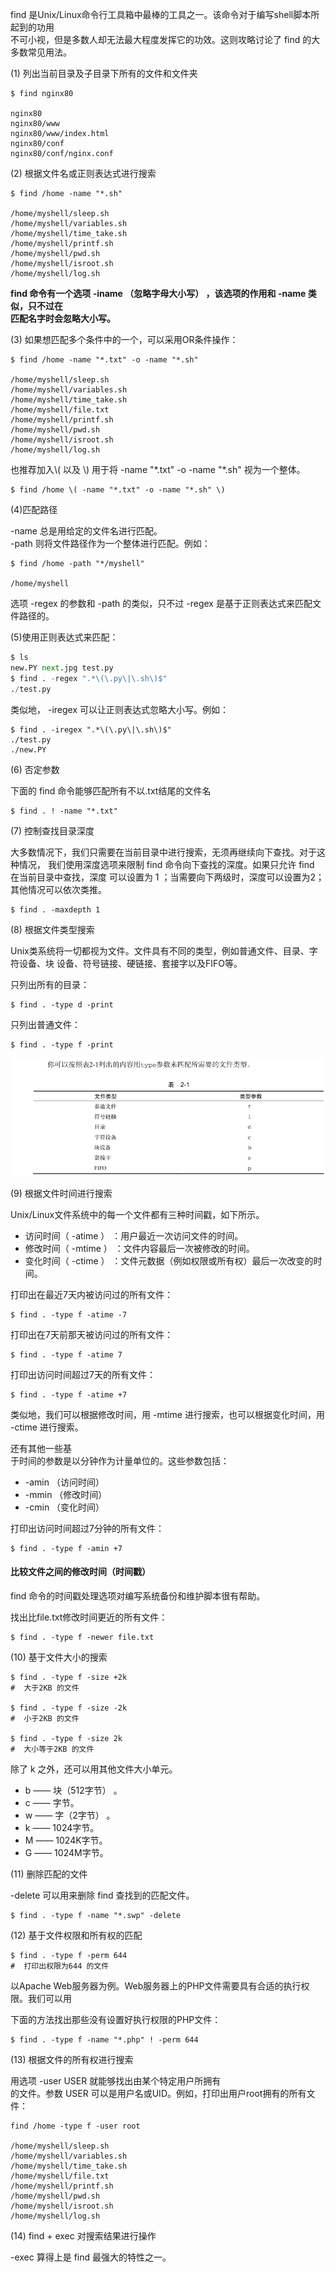 find 是Unix/Linux命令行工具箱中最棒的工具之一。该命令对于编写shell脚本所起到的功用  
不可小视，但是多数人却无法最大程度发挥它的功效。这则攻略讨论了 find 的大多数常见用法。

\(1\) 列出当前目录及子目录下所有的文件和文件夹

```
$ find nginx80

nginx80
nginx80/www
nginx80/www/index.html
nginx80/conf
nginx80/conf/nginx.conf
```

\(2\) 根据文件名或正则表达式进行搜索

```
$ find /home -name "*.sh"

/home/myshell/sleep.sh
/home/myshell/variables.sh
/home/myshell/time_take.sh
/home/myshell/printf.sh
/home/myshell/pwd.sh
/home/myshell/isroot.sh
/home/myshell/log.sh
```

**find 命令有一个选项  -iname （忽略字母大小写） ，该选项的作用和  -name 类似，只不过在  
匹配名字时会忽略大小写。**

\(3\) 如果想匹配多个条件中的一个，可以采用OR条件操作：

```
$ find /home -name "*.txt" -o -name "*.sh"

/home/myshell/sleep.sh
/home/myshell/variables.sh
/home/myshell/time_take.sh
/home/myshell/file.txt
/home/myshell/printf.sh
/home/myshell/pwd.sh
/home/myshell/isroot.sh
/home/myshell/log.sh
```

也推荐加入\\( 以及 \\) 用于将 -name "\*.txt" -o -name "\*.sh" 视为一个整体。

```
$ find /home \( -name "*.txt" -o -name "*.sh" \)
```

\(4\)匹配路径

-name 总是用给定的文件名进行匹配。  
-path 则将文件路径作为一个整体进行匹配。例如：

```
$ find /home -path "*/myshell"

/home/myshell
```

选项 -regex 的参数和 -path 的类似，只不过 -regex 是基于正则表达式来匹配文件路径的。

\(5\)使用正则表达式来匹配：

```py
$ ls
new.PY next.jpg test.py
$ find . -regex ".*\(\.py\|\.sh\)$"
./test.py
```

类似地， -iregex 可以让正则表达式忽略大小写。例如：

```
$ find . -iregex ".*\(\.py\|\.sh\)$"
./test.py
./new.PY
```

\(6\) 否定参数

下面的 find 命令能够匹配所有不以.txt结尾的文件名

```
$ find . ! -name "*.txt"
```

\(7\) 控制查找目录深度

大多数情况下，我们只需要在当前目录中进行搜索，无须再继续向下查找。对于这种情况， 我们使用深度选项来限制 find 命令向下查找的深度。如果只允许 find 在当前目录中查找，深度 可以设置为 1 ；当需要向下两级时，深度可以设置为2；其他情况可以依次类推。

```
$ find . -maxdepth 1
```

\(8\) 根据文件类型搜索

Unix类系统将一切都视为文件。文件具有不同的类型，例如普通文件、目录、字符设备、块 设备、符号链接、硬链接、套接字以及FIFO等。

只列出所有的目录：

```
$ find . -type d -print
```

只列出普通文件：

```
$ find . -type f -print
```

![](/assets/impor12123123123t.png)

\(9\) 根据文件时间进行搜索

Unix/Linux文件系统中的每一个文件都有三种时间戳，如下所示。

* 访问时间（ -atime ） ：用户最近一次访问文件的时间。
* 修改时间（ -mtime ） ：文件内容最后一次被修改的时间。
* 变化时间（ -ctime ） ：文件元数据（例如权限或所有权）最后一次改变的时间。

打印出在最近7天内被访问过的所有文件：

```
$ find . -type f -atime -7
```

打印出在7天前那天被访问过的所有文件：

```
$ find . -type f -atime 7
```

打印出访问时间超过7天的所有文件：

```
$ find . -type f -atime +7
```

类似地，我们可以根据修改时间，用 -mtime 进行搜索，也可以根据变化时间，用 -ctime 进行搜索。

还有其他一些基  
于时间的参数是以分钟作为计量单位的。这些参数包括：

* -amin （访问时间） 
* -mmin （修改时间）
* -cmin （变化时间） 

打印出访问时间超过7分钟的所有文件：

```
$ find . -type f -amin +7
```

#### 比较文件之间的修改时间（时间戳）

find 命令的时间戳处理选项对编写系统备份和维护脚本很有帮助。

找出比file.txt修改时间更近的所有文件：

```
$ find . -type f -newer file.txt
```

\(10\) 基于文件大小的搜索

```
$ find . -type f -size +2k
#  大于2KB 的文件

$ find . -type f -size -2k
#  小于2KB 的文件

$ find . -type f -size 2k
#  大小等于2KB 的文件
```

除了 k 之外，还可以用其他文件大小单元。

* b —— 块（512字节） 。
* c —— 字节。
* w —— 字（2字节） 。
* k —— 1024字节。
* M —— 1024K字节。
* G —— 1024M字节。

\(11\) 删除匹配的文件

-delete 可以用来删除 find 查找到的匹配文件。

```
$ find . -type f -name "*.swp" -delete
```

\(12\) 基于文件权限和所有权的匹配

```
$ find . -type f -perm 644
#  打印出权限为644 的文件
```

以Apache Web服务器为例。Web服务器上的PHP文件需要具有合适的执行权限。我们可以用

下面的方法找出那些没有设置好执行权限的PHP文件：

```
$ find . -type f -name "*.php" ! -perm 644
```

\(13\) 根据文件的所有权进行搜索

用选项  -user USER 就能够找出由某个特定用户所拥有  
的文件。参数 USER 可以是用户名或UID。例如，打印出用户root拥有的所有文件：

```
find /home -type f -user root

/home/myshell/sleep.sh
/home/myshell/variables.sh
/home/myshell/time_take.sh
/home/myshell/file.txt
/home/myshell/printf.sh
/home/myshell/pwd.sh
/home/myshell/isroot.sh
/home/myshell/log.sh
```

\(14\) find + exec 对搜索结果进行操作

-exec 算得上是 find 最强大的特性之一。







